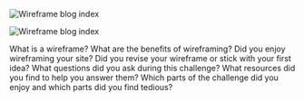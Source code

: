 ![Wireframe blog index](/Users/andriar./desktop/Dev_Phase-0/Phase-0/week-2/imgs/updated_wireframe-blog-index.png)

![Wireframe blog index](/Users/andriar./desktop/Dev_Phase-0/Phase-0/week-2/imgs/updated_wireframe-index.png)

What is a wireframe?
What are the benefits of wireframing?
Did you enjoy wireframing your site?
Did you revise your wireframe or stick with your first idea?
What questions did you ask during this challenge? What resources did you find to help you answer them?
Which parts of the challenge did you enjoy and which parts did you find tedious?